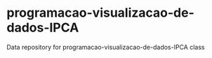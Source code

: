 # programacao-visualizacao-de-dados-IPCA
Data repository for programacao-visualizacao-de-dados-IPCA class
